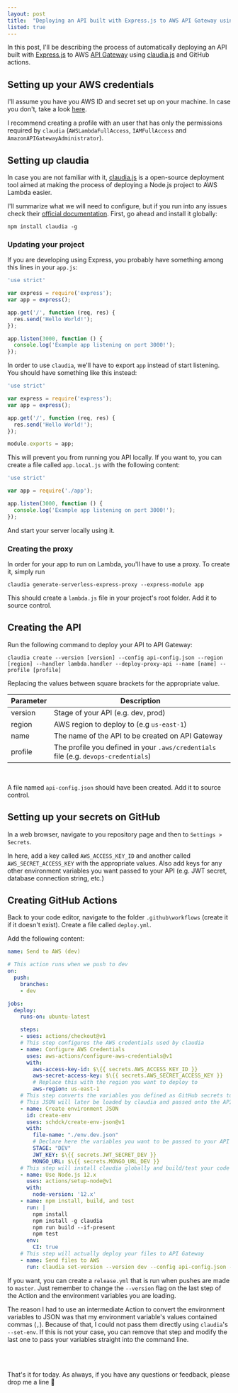```yaml
---
layout: post
title:  "Deploying an API built with Express.js to AWS API Gateway using GitHub Actions"
listed: true
---
```


In this post, I'll be describing the process of automatically deploying an API built with [Express.js](https://expressjs.com/) to AWS [API Gateway](https://aws.amazon.com/api-gateway/) using [claudia.js](https://claudiajs.com/) and GitHub actions.

## Setting up your AWS credentials

I'll assume you have you AWS ID and secret set up on your machine. In case you don't, take a look [here](https://claudiajs.com/tutorials/installing.html#configuring-access-credentials). 

I recommend creating a profile with an user that has only the permissions required by `claudia` (`AWSLambdaFullAccess`, `IAMFullAccess` and `AmazonAPIGatewayAdministrator`).

## Setting up claudia

In case you are not familiar with it, [claudia.js](https://claudiajs.com/) is a open-source deployment tool aimed at making the process of deploying a Node.js project to AWS Lambda easier. 

I'll summarize what we will need to configure, but if you run into any issues check their [official documentation](https://claudiajs.com/documentation.html). First, go ahead and install it globally:

```
npm install claudia -g
```

### Updating your project

If you are developing using Express, you probably have something among this lines in your `app.js`:

``` js
'use strict'

var express = require('express');
var app = express();

app.get('/', function (req, res) {
  res.send('Hello World!');
});

app.listen(3000, function () {
  console.log('Example app listening on port 3000!');
});
```

In order to use `claudia`, we'll have to export `app` instead of start listening. You should have something like this instead:

``` js
'use strict'

var express = require('express');
var app = express();

app.get('/', function (req, res) {
  res.send('Hello World!');
});

module.exports = app;
```

This will prevent you from running you API locally. If you want to, you can create a file called `app.local.js` with the following content:

``` js
'use strict'

var app = require('./app');

app.listen(3000, function () {
  console.log('Example app listening on port 3000!');
});
```

And start your server locally using it.

### Creating the proxy

In order for your app to run on Lambda, you'll have to use a proxy. To create it, simply run

```
claudia generate-serverless-express-proxy --express-module app
```

This should create a `lambda.js` file in your project's root folder. Add it to source control.

## Creating the API

Run the following command to deploy your API to API Gateway:

```
claudia create --version [version] --config api-config.json --region [region] --handler lambda.handler --deploy-proxy-api --name [name] --profile [profile]
```

Replacing the values between square brackets for the appropriate value.

Parameter | Description
--------- | -----------
version   | Stage of your API (e.g. dev, prod)
region    | AWS region to deploy to (e.g `us-east-1`)
name      | The name of the API to be created on API Gateway
profile   | The profile you defined in your `.aws/credentials` file (e.g. `devops-credentials`)

<br>

A file named `api-config.json` should have been created. Add it to source control.

## Setting up your secrets on GitHub

In a web browser, navigate to you repository page and then to `Settings > Secrets`.

In here, add a key called `AWS_ACCESS_KEY_ID` and another called `AWS_SECRET_ACCESS_KEY` with the appropriate values. Also add keys for any other environment variables you want passed to your API (e.g. JWT secret, database connection string, etc.)

## Creating GitHub Actions

Back to your code editor, navigate to the folder `.github\workflows` (create it if it doesn't exist). Create a file called `deploy.yml`.

Add the following content:

```yml
name: Send to AWS (dev)

# This action runs when we push to dev
on:
  push:
    branches:
    - dev

jobs:
  deploy:
    runs-on: ubuntu-latest

    steps:
    - uses: actions/checkout@v1
    # This step configures the AWS credentials used by claudia
    - name: Configure AWS Credentials
      uses: aws-actions/configure-aws-credentials@v1
      with:
        aws-access-key-id: $\{{ secrets.AWS_ACCESS_KEY_ID }}
        aws-secret-access-key: $\{{ secrets.AWS_SECRET_ACCESS_KEY }}
        # Replace this with the region you want to deploy to
        aws-region: us-east-1
    # This step converts the variables you defined as GitHub secrets to a JSON
    # This JSON will later be loaded by claudia and passed onto the API
    - name: Create environment JSON
      id: create-env
      uses: schdck/create-env-json@v1
      with:
        file-name: "./env.dev.json"
        # Declare here the variables you want to be passed to your API
        STAGE: "DEV"
        JWT_KEY: $\{{ secrets.JWT_SECRET_DEV }}
        MONGO_URL: $\{{ secrets.MONGO_URL_DEV }}
    # This step will install claudia globally and build/test your code
    - name: Use Node.js 12.x
      uses: actions/setup-node@v1
      with:
        node-version: '12.x'
    - name: npm install, build, and test
      run: |
        npm install
        npm install -g claudia
        npm run build --if-present
        npm test
      env:
        CI: true
    # This step will actually deploy your files to API Gateway
    - name: Send files to AWS
      run: claudia set-version --version dev --config api-config.json --set-env-from-json ${{ steps.create-env.outputs.full-path }}
```

If you want, you can create a `release.yml` that is run when pushes are made to `master`. Just remember to change the `--version` flag on the last step of the Action and the environment variables you are loading.

The reason I had to use an intermediate Action to convert the environment variables to JSON was that my environment variable's values contained commas (`,`). Because of that, I could not pass them directly using `claudia`'s `--set-env`. If this is not your case, you can remove that step and modify the last one to pass your variables straight into the command line.

<br><br>

That's it for today. As always, if you have any questions or feedback, please drop me a line 🙂